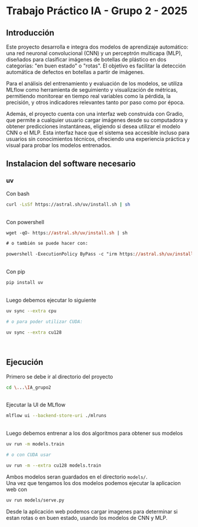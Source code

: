 # Trabajo Práctico IA - Grupo 2 - 2025
## Introducción
Este proyecto desarrolla e integra dos modelos de aprendizaje automático: una red neuronal convolucional (CNN) y un perceptrón multicapa (MLP), diseñados para clasificar imágenes de botellas de plástico en dos categorías: "en buen estado" o "rotas". El objetivo es facilitar la detección automática de defectos en botellas a partir de imágenes.

Para el análisis del entrenamiento y evaluación de los modelos, se utiliza MLflow como herramienta de seguimiento y visualización de métricas, permitiendo monitorear en tiempo real variables como la pérdida, la precisión, y otros indicadores relevantes tanto por paso como por época.

Además, el proyecto cuenta con una interfaz web construida con Gradio, que permite a cualquier usuario cargar imágenes desde su computadora y obtener predicciones instantáneas, eligiendo si desea utilizar el modelo CNN o el MLP. Esta interfaz hace que el sistema sea accesible incluso para usuarios sin conocimientos técnicos, ofreciendo una experiencia práctica y visual para probar los modelos entrenados.

## Instalacion del software necesario

### uv

Con bash
```bash
curl -LsSf https://astral.sh/uv/install.sh | sh
```
<br>Con powershell
```ps
wget -qO- https://astral.sh/uv/install.sh | sh

# o también se puede hacer con:

powershell -ExecutionPolicy ByPass -c "irm https://astral.sh/uv/install.ps1 | iex"
```

<br>Con pip
```bash
pip install uv
```

<br> Luego debemos ejecutar lo siguiente
```bash
uv sync --extra cpu

# o para poder utilizar CUDA:

uv sync --extra cu128
```

<br> 


## Ejecución

Primero se debe ir al directorio del proyecto
```bash
cd \...\IA_grupo2
```
<br /> Ejecutar la UI de MLflow
```bash
mlflow ui --backend-store-uri ./mlruns
```
<br /> Luego debemos entrenar a los dos algoritmos para obtener sus modelos
```bash
uv run -m models.train

# o con CUDA usar

uv run -m --extra cu128 models.train
```
Ambos modelos seran guardados en el directorio `models/`.
<br> Una vez que tengamos los dos modelos podemos ejecutar la aplicacion web con
```bash
uv run models/serve.py
```
Desde la aplicación web podemos cargar imagenes para determinar si estan rotas o en buen estado, usando los modelos de CNN y MLP.